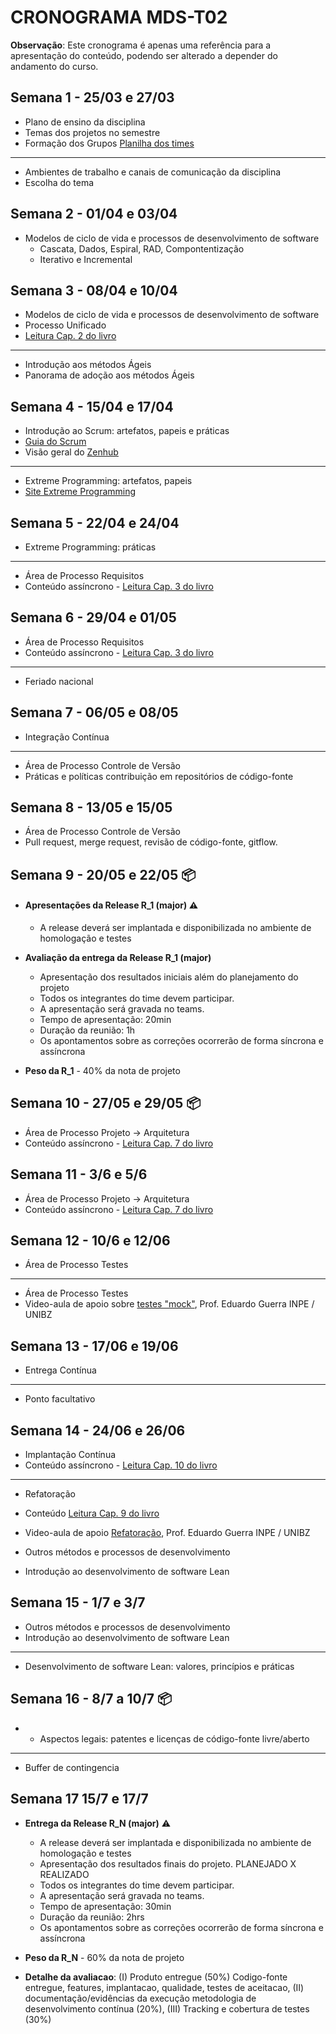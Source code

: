   # CRONOGRAMA MDS-T02
**Observação**: Este cronograma é apenas uma referência para a apresentação do conteúdo, podendo ser alterado a depender do andamento do curso.

## Semana 1 - 25/03 e 27/03
- Plano de ensino da disciplina
- Temas dos projetos no semestre
- Formação dos Grupos [Planilha dos times](https://docs.google.com/spreadsheets/d/1cYeuhS4iVyv2s8V-GctRr8ATEfEZGi5fUzncONgTCWA/edit?gid=0#gid=0)
- --
- Ambientes de trabalho e canais de comunicação da disciplina
- Escolha do tema

## Semana 2 - 01/04 e 03/04
- Modelos de ciclo de vida e processos de desenvolvimento de software
  - Cascata, Dados, Espiral, RAD, Compontentização
  - Iterativo e Incremental
  

## Semana 3 - 08/04 e 10/04
- Modelos de ciclo de vida e processos de desenvolvimento de software
- Processo Unificado
- [Leitura Cap. 2 do livro](https://engsoftmoderna.info/cap2.html)
- --
- Introdução aos métodos Ágeis
- Panorama de adoção aos métodos Ágeis

## Semana 4 - 15/04 e 17/04
- Introdução ao Scrum: artefatos, papeis e práticas
- [Guia do Scrum](https://scrumguides.org/scrum-guide.html)
- Visão geral do [Zenhub](https://www.zenhub.com/)
- --
- Extreme Programming: artefatos, papeis
- [Site Extreme Programming](http://www.extremeprogramming.org/)

## Semana 5 -  22/04 e 24/04
- Extreme Programming: práticas
- --
- Área de Processo Requisitos
- Conteúdo assíncrono - [Leitura Cap. 3 do livro](https://engsoftmoderna.info/cap3.html)

## Semana 6 -  29/04 e 01/05
- Área de Processo Requisitos
- Conteúdo assíncrono - [Leitura Cap. 3 do livro](https://engsoftmoderna.info/cap3.html)
- --
- Feriado nacional

## Semana 7 -  06/05 e 08/05
- Integração Contínua
- --
- Área de Processo Controle de Versão
- Práticas e políticas contribuição em repositórios de código-fonte

## Semana 8 -  13/05 e 15/05
- Área de Processo Controle de Versão
- Pull request, merge request, revisão de código-fonte, gitflow.

## Semana 9 - 20/05 e 22/05 📦

- #### **Apresentações da Release R_1 (major)** ⚠️
  - A release deverá ser implantada e disponibilizada no ambiente de homologação e testes


- **Avaliação da entrega da Release R_1 (major)**
  - Apresentação dos resultados iniciais além do planejamento do projeto
  - Todos os integrantes do time devem participar.
  - A apresentação será gravada no teams.
  - Tempo de apresentação: 20min
  - Duração da reunião: 1h
  - Os apontamentos sobre as correções ocorrerão de forma síncrona e assíncrona

    
- **Peso da R_1** - 40% da nota de projeto



## Semana 10 - 27/05 e 29/05  📦
- Área de Processo Projeto -> Arquitetura
- Conteúdo assíncrono - [Leitura Cap. 7 do livro](https://engsoftmoderna.info/cap7.html)

## Semana 11 - 3/6 e 5/6
- Área de Processo Projeto -> Arquitetura
- Conteúdo assíncrono - [Leitura Cap. 7 do livro](https://engsoftmoderna.info/cap7.html)

## Semana 12 - 10/6 e 12/06
- Área de Processo Testes
- --
- Área de Processo Testes
- Video-aula de apoio sobre [testes "mock"](https://www.youtube.com/watch?v=sJRnJcz6btA&list=PL-diSX68u5h9pxXM_P8_OeuBL7jLYQ_EB&index=9), Prof. Eduardo Guerra INPE / UNIBZ

## Semana 13 - 17/06 e 19/06
- Entrega Contínua
- --
- Ponto facultativo

## Semana 14 - 24/06 e 26/06
- Implantação Contínua
- Conteúdo assíncrono - [Leitura Cap. 10 do livro](https://engsoftmoderna.info/cap10.html)
- --
- Refatoração
- Conteúdo [Leitura Cap. 9 do livro](https://engsoftmoderna.info/cap9.html)
- Video-aula de apoio [Refatoração](https://www.youtube.com/watch?v=3ouXTIgIyxw), Prof. Eduardo Guerra INPE / UNIBZ


- Outros métodos e processos de desenvolvimento
- Introdução ao desenvolvimento de software Lean

## Semana 15 - 1/7 e 3/7
- Outros métodos e processos de desenvolvimento
- Introdução ao desenvolvimento de software Lean
- --
- Desenvolvimento de software Lean: valores, princípios e práticas

## Semana 16 - 8/7 a 10/7 📦 
- - Aspectos legais: patentes e licenças de código-fonte livre/aberto
- --
- Buffer de contingencia

## Semana 17 15/7 e 17/7
- **Entrega da Release R_N (major)** ⚠️
  - A release deverá ser implantada e disponibilizada no ambiente de homologação e testes
  - Apresentação dos resultados finais do projeto. PLANEJADO X REALIZADO 
  - Todos os integrantes do time devem participar.
  - A apresentação será gravada no teams.
  - Tempo de apresentação: 30min
  - Duração da reunião: 2hrs
  - Os apontamentos sobre as correções ocorrerão de forma síncrona e assíncrona
 
 
- **Peso da R_N** - 60% da nota de projeto


- **Detalhe da avaliacao**:  (I) Produto entregue (50%) Codigo-fonte entregue, features, implantacao, qualidade, testes de aceitacao, (II) documentação/evidências da execução metodologia de desenvolvimento contínua (20%), (III) Tracking e cobertura de testes (30%)
